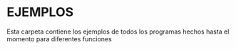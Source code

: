 # EJEMPLOS
Esta carpeta contiene los ejemplos de todos los programas hechos hasta el momento para diferentes funciones
